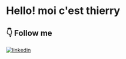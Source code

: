 

<!--
### Hi there 👋
**ThaiTdev/ThaiTdev** is a ✨ _special_ ✨ repository because its `README.md` (this file) appears on your GitHub profile.
-->


# Hello! moi c'est thierry

## 👇 Follow me

[![linkedin](https://img.shields.io/badge/linkedin-0A66C2?style=for-the-badge&logo=linkedin&logoColor=white)](https://www.linkedin.com/in/thierry-thai/)



<!--
Here are some ideas to get you started:

- 🔭 I’m currently working on ...
- 🌱 I’m currently learning ...
- 👯 I’m looking to collaborate on ...
- 🤔 I’m looking for help with ...
- 💬 Ask me about ...
- 📫 How to reach me: ...
- 😄 Pronouns: ...
- ⚡ Fun fact: ...
-->
